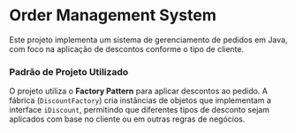 # Order Management System

Este projeto implementa um sistema de gerenciamento de pedidos em Java, com foco na aplicação de descontos conforme o tipo de cliente. 

### Padrão de Projeto Utilizado

O projeto utiliza o **Factory Pattern** para aplicar descontos ao pedido. A fábrica (`DiscountFactory`) cria instâncias de objetos que implementam a interface `iDiscount`, permitindo que diferentes tipos de desconto sejam aplicados com base no cliente ou em outras regras de negócios.


